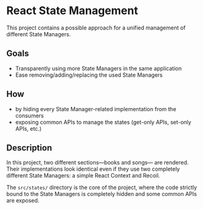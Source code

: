 # React State Management

This project contains a possible approach for a unified management of different State Managers.

## Goals

- Transparently using more State Managers in the same application
- Ease removing/adding/replacing the used State Managers

## How

- by hiding every State Manager-related implementation from the consumers
- exposing common APIs to manage the states (get-only APIs, set-only APIs, etc.)

## Description

In this project, two different sections—books and songs— are rendered. Their implementations look identical even if they use two completely different State Managers: a simple React Context and Recoil.

The `src/states/` directory is the core of the project, where the code strictly bound to the State Managers is completely hidden and some common APIs are exposed.
